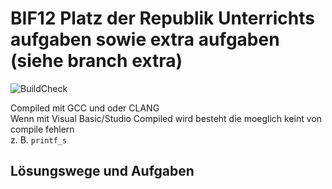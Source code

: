 # BIF12 Platz der Republik Unterrichts aufgaben sowie extra aufgaben (siehe branch extra)
![BuildCheck](https://travis-ci.org/inet-pwnZ/bif12c.svg?branch=master)  

Compiled mit GCC und oder CLANG  
Wenn mit Visual Basic/Studio Compiled wird besteht die moeglich keint von compile fehlern  
z. B. ` printf_s `  

## Lösungswege und Aufgaben
